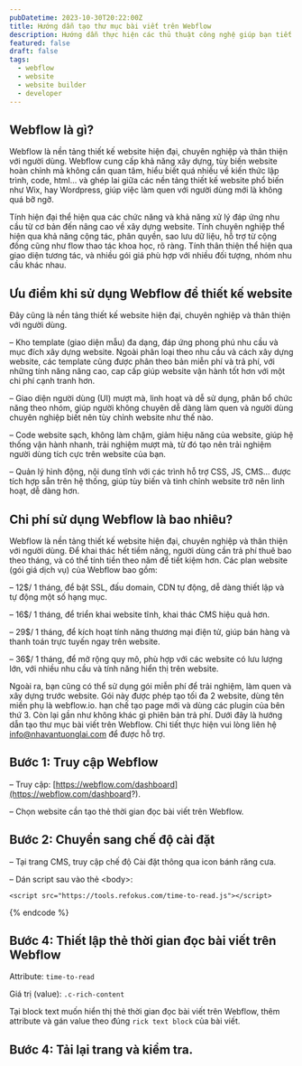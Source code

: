 ```yaml
---
pubDatetime: 2023-10-30T20:22:00Z
title: Hướng dẫn tạo thư mục bài viết trên Webflow
description: Hướng dẫn thực hiện các thủ thuật công nghệ giúp bạn tiết kiệm thời gian, công sức và đầu tư vào những công việc hiệu quả hơn. Liên hệ info@nhavantuonglai.com để hỗ trợ thao tác.
featured: false
draft: false
tags:
  - webflow
  - website
  - website builder
  - developer
---
```


## Webflow là gì?

Webflow là nền tảng thiết kế website hiện đại, chuyên nghiệp và thân thiện với người dùng. Webflow cung cấp khả năng xây dựng, tùy biến website hoàn chỉnh mà không cần quan tâm, hiểu biết quá nhiều về kiến thức lập trình, code, html… và ghép lai giữa các nền tảng thiết kế website phổ biến như Wix, hay Wordpress, giúp việc làm quen với người dùng mới là không quá bỡ ngỡ.

Tính hiện đại thể hiện qua các chức năng và khả năng xử lý đáp ứng nhu cầu từ cơ bản đến nâng cao về xây dựng website. Tính chuyên nghiệp thể hiện qua khả năng cộng tác, phân quyền, sao lưu dữ liệu, hỗ trợ từ cộng đồng cũng như flow thao tác khoa học, rõ ràng. Tính thân thiện thể hiện qua giao diện tương tác, và nhiều gói giá phù hợp với nhiều đối tượng, nhóm nhu cầu khác nhau.

## Ưu điểm khi sử dụng Webflow để thiết kế website

Đây cũng là nền tảng thiết kế website hiện đại, chuyên nghiệp và thân thiện với người dùng.

– Kho template (giao diện mẫu) đa dạng, đáp ứng phong phú nhu cầu và mục đích xây dựng website. Ngoài phân loại theo nhu cầu và cách xây dựng website, các template cũng được phân theo bản miễn phí và trả phí, với những tính năng nâng cao, cap cấp giúp website vận hành tốt hơn với một chi phí cạnh tranh hơn.

– Giao diện người dùng (UI) mượt mà, linh hoạt và dễ sử dụng, phân bổ chức năng theo nhóm, giúp người không chuyên dễ dàng làm quen và người dùng chuyên nghiệp biết nên tùy chỉnh website như thế nào.

– Code website sạch, không làm chậm, giảm hiệu năng của website, giúp hệ thống vận hành nhanh, trải nghiệm mượt mà, từ đó tạo nên trải nghiệm người dùng tích cực trên website của bạn.

– Quản lý hình động, nội dung tĩnh với các trình hỗ trợ CSS, JS, CMS… được tích hợp sẵn trên hệ thống, giúp tùy biến và tinh chỉnh website trở nên linh hoạt, dễ dàng hơn.

## Chi phí sử dụng Webflow là bao nhiêu?

Webflow là nền tảng thiết kế website hiện đại, chuyên nghiệp và thân thiện với người dùng. Để khai thác hết tiềm năng, người dùng cần trả phí thuê bao theo tháng, và có thể tính tiền theo năm để tiết kiệm hơn. Các plan website (gói giá dịch vụ) của Webflow bao gồm:

– 12$/ 1 tháng, để bật SSL, đấu domain, CDN tự động, dễ dàng thiết lập và tự động một số hạng mục.

– 16$/ 1 tháng, để triển khai website tĩnh, khai thác CMS hiệu quả hơn.

– 29$/ 1 tháng, để kích hoạt tính năng thương mại điện tử, giúp bán hàng và thanh toán trực tuyến ngay trên website.

– 36$/ 1 tháng, để mở rộng quy mô, phù hợp với các website có lưu lượng lớn, với nhiều nhu cầu và tính năng hiển thị trên website.

Ngoài ra, bạn cũng có thể sử dụng gói miễn phí để trải nghiệm, làm quen và xây dựng trước website. Gói này được phép tạo tối đa 2 website, dùng tên miền phụ là webflow.io. hạn chế tạo page mới và dùng các plugin của bên thứ 3. Còn lại gần như không khác gì phiên bản trả phí. Dưới đây là hướng dẫn tạo thư mục bài viết trên Webflow. Chi tiết thực hiện vui lòng liên hệ info@nhavantuonglai.com để được hỗ trợ.

## Bước 1: Truy cập Webflow

– Truy cập: [https://webflow.com/dashboard](https://webflow.com/dashboard?).

– Chọn website cần tạo thẻ thời gian đọc bài viết trên Webflow.

## Bước 2: Chuyển sang chế độ cài đặt

– Tại trang CMS, truy cập chế độ Cài đặt thông qua icon bánh răng cưa.

– Dán script sau vào thẻ \<body>:

```
<script src="https://tools.refokus.com/time-to-read.js"></script>
```
{% endcode %}

## Bước 4: Thiết lập thẻ thời gian đọc bài viết trên Webflow

Attribute: `time-to-read`

Giá trị (value): `.c-rich-content`

Tại block text muốn hiển thị thẻ thời gian đọc bài viết trên Webflow, thêm attribute và gán value theo đúng `rick text block` của bài viết.

## Bước 4: Tải lại trang và kiểm tra.